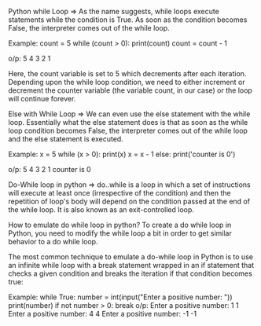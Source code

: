 Python while Loop =>
As the name suggests, while loops execute statements while the condition is True. As soon as the condition becomes False, the interpreter comes out of the while loop.

Example:
count = 5
while (count > 0):
  print(count)
  count = count - 1

o/p:
5
4
3
2
1

Here, the count variable is set to 5 which decrements after each iteration. Depending upon the while loop condition, we need to either increment or decrement the counter variable (the variable count, in our case) or the loop will continue forever.

Else with While Loop =>
We can even use the else statement with the while loop. Essentially what the else statement does is that as soon as the while loop condition becomes False, the interpreter comes out of the while loop and the else statement is executed.

Example:
x = 5
while (x > 0):
    print(x)
    x = x - 1
else:
    print('counter is 0')

o/p:
5
4
3
2
1
counter is 0    

Do-While loop in python =>
do..while is a loop in which a set of instructions will execute at least once (irrespective of the condition) and then the repetition of loop's body will depend on the condition passed at the end of the while loop. It is also known as an exit-controlled loop.

How to emulate do while loop in python?
To create a do while loop in Python, you need to modify the while loop a bit in order to get similar behavior to a do while loop.

The most common technique to emulate a do-while loop in Python is to use an infinite while loop with a break statement wrapped in an if statement that checks a given condition and breaks the iteration if that condition becomes true:

Example:
while True:
  number = int(input("Enter a positive number: "))
  print(number)
  if not number > 0:
    break
o/p:
Enter a positive number: 1
1
Enter a positive number: 4
4
Enter a positive number: -1
-1

